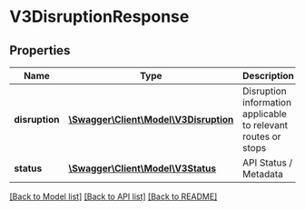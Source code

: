 # V3DisruptionResponse

## Properties
Name | Type | Description | Notes
------------ | ------------- | ------------- | -------------
**disruption** | [**\Swagger\Client\Model\V3Disruption**](V3Disruption.md) | Disruption information applicable to relevant routes or stops | [optional] 
**status** | [**\Swagger\Client\Model\V3Status**](V3Status.md) | API Status / Metadata | [optional] 

[[Back to Model list]](../README.md#documentation-for-models) [[Back to API list]](../README.md#documentation-for-api-endpoints) [[Back to README]](../README.md)



